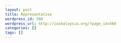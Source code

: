 ```yaml
---
layout: post
title: Representative
wordpress_id: 560
wordpress_url: http://ioimalaysia.org/?page_id=560
categories: []
tags: []
---
```


